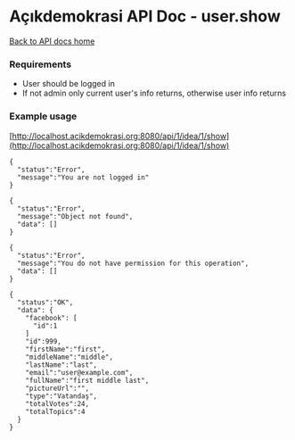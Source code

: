 # Açıkdemokrasi API Doc - user.show

[Back to API docs home](Home)

### Requirements
- User should be logged in
- If not admin only current user's info returns, otherwise user info returns

### Example usage

[http://localhost.acikdemokrasi.org:8080/api/1/idea/1/show](http://localhost.acikdemokrasi.org:8080/api/1/idea/1/show)

```
{
  "status":"Error",
  "message":"You are not logged in"
}
```
```
{
  "status":"Error",
  "message":"Object not found",
  "data": []
}
```
```
{
  "status":"Error",
  "message":"You do not have permission for this operation",
  "data": []
}
```
```
{
  "status":"OK",
  "data": {
    "facebook": [
      "id":1
    ]
    "id":999,
    "firstName":"first",
    "middleName":"middle",
    "lastName":"last",
    "email":"user@example.com",
    "fullName":"first middle last",
    "pictureUrl":"",
    "type":"Vatandaş",
    "totalVotes":24,
    "totalTopics":4
  }
}
```